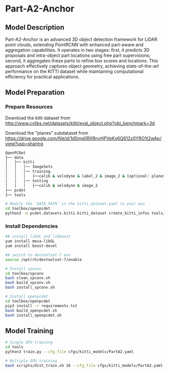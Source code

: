# Part-A2-Anchor

## Model Description

Part-A2-Anchor is an advanced 3D object detection framework for LiDAR point clouds, extending PointRCNN with enhanced
part-aware and aggregation capabilities. It operates in two stages: first, it predicts 3D proposals and intra-object
part locations using free part supervisions; second, it aggregates these parts to refine box scores and locations. This
approach effectively captures object geometry, achieving state-of-the-art performance on the KITTI dataset while
maintaining computational efficiency for practical applications.

## Model Preparation

### Prepare Resources

Download the kitti dataset from <http://www.cvlibs.net/datasets/kitti/eval_object.php?obj_benchmark=3d>

Download the "planes" subdataset from <https://drive.google.com/file/d/1d5mq0RXRnvHPVeKx6Q612z0YRO1t2wAp/view?usp=sharing>

```bash
OpenPCDet
├── data
│   ├── kitti
│   │   │── ImageSets
│   │   │── training
│   │   │   ├──calib & velodyne & label_2 & image_2 & (optional: planes) & (optional: depth_2)
│   │   │── testing
│   │   │   ├──calib & velodyne & image_2
├── pcdet
├── tools
```

```bash
# Modify the `DATA_PATH` in the kitti_dataset.yaml to your own
cd toolbox/openpcdet
python3 -m pcdet.datasets.kitti.kitti_dataset create_kitti_infos tools/cfgs/dataset_configs/kitti_dataset.yaml
```

### Install Dependencies

```bash
## install libGL and libboost
yum install mesa-libGL
yum install boost-devel

## switch to devtoolset-7 env
source /opt/rh/devtoolset-7/enable

# Install spconv
cd toolbox/spconv
bash clean_spconv.sh
bash build_spconv.sh
bash install_spconv.sh

# Install openpcdet
cd toolbox/openpcdet
pip3 install -r requirements.txt
bash build_openpcdet.sh
bash install_openpcdet.sh
```

## Model Training

```bash
# Single GPU training
cd tools
python3 train.py --cfg_file cfgs/kitti_models/PartA2.yaml

# Multiple GPU training
bash scripts/dist_train.sh 16 --cfg_file cfgs/kitti_models/PartA2.yaml
```
